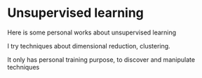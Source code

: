 # Unsupervised learning

Here is some personal works about unsupervised learning

I try techniques about dimensional reduction, clustering.

It only has personal training purpose, to discover and manipulate techniques
